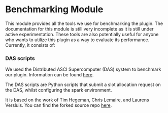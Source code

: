 # Benchmarking Module

This module provides all the tools we use for benchmarking the plugin. The documentation for this module is still very incomplete as it is still under active experimentation. These tools are also potentially useful for
anyone who wants to utilize this plugin as a way to evaluate its performance. Currently, it consists of:

### DAS scripts

We used the Distributed ASCI Supercomputer (DAS) system to benchmark our plugin. Information can be found [here](https://asci.tudelft.nl/project-das/).

The DAS scripts are Python scripts that submit a slot allocation request on the DAS, whilst configuring the spark environment.

It is based on the work of Tim Hegeman, Chris Lemaire, and Laurens Versluis. You can find the forked source repo [here](https://github.com/lfdversluis/das-bigdata-deployment).

